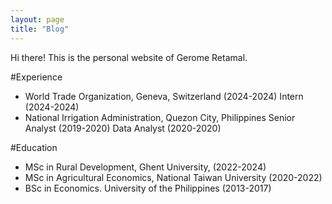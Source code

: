 ```yaml
---
layout: page
title: "Blog"
---
```


Hi there! This is the personal website of Gerome Retamal.

#Experience
* World Trade Organization, Geneva, Switzerland (2024-2024)
  Intern (2024-2024)
* National Irrigation Administration, Quezon City, Philippines
  Senior Analyst (2019-2020)
  Data Analyst (2020-2020)
  
#Education
* MSc in Rural Development, Ghent University, (2022-2024)
* MSc in Agricultural Economics, National Taiwan University (2020-2022)
* BSc in Economics. University of the Philippines (2013-2017)
